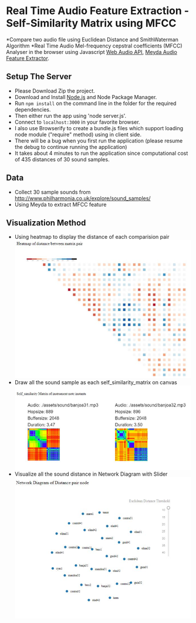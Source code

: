 # Real Time Audio Feature Extraction - Self-Similarity Matrix using MFCC
*Compare two audio file using Euclidean Distance and SmithWaterman Algorithm
*Real Time Audio Mel-frequency cepstral coefficients (MFCC) Analyser in the browser using Javascript [Web Audio API](https://github.com/WebAudio/web-audio-api), [Meyda Audio Feature Extractor](https://github.com/meyda/meyda).



## Setup The Server
* Please Download Zip the project.
* Download and Install [Node.js](https://nodejs.org/en/) and Node Package Manager. 
* Run `npm install` on the command line in the folder for the required dependencies. 
* Then either run the app using 'node server.js'.
* Connect to `localhost:3000` in your favorite browser. 
* I also use Browserify to create a bundle.js files which support loading node module ("require" method) using in client side. 
* There will be a bug when you first run the application (please resume the debug to continue running the application)
* It takes about 4 minutes to run the application since computational cost of 435 distances of 30 sound samples.

## Data
* Collect 30 sample sounds from http://www.philharmonia.co.uk/explore/sound_samples/
* Using Meyda to extract MFCC feature

## Visualization Method
* Using heatmap to display the distance of each comparision pair
![Alt text](https://github.com/iDataVisualizationLab/music/blob/master/Real_Time_Audio_Mfcc-master/image/Heatmap.JPG)
* Draw all the sound sample as each self_similarity_matrix on canvas
![Alt text](https://github.com/iDataVisualizationLab/music/blob/master/Real_Time_Audio_Mfcc-master/image/canvas.JPG)
* Visualize all the sound distance in Network Diagram with Slider
![Alt text](https://github.com/iDataVisualizationLab/music/blob/master/Real_Time_Audio_Mfcc-master/image/network.JPG)
